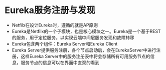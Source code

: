 # Eureka服务注册与发现
- Netfilx在设计Eureka时，遵循的就是AP原则
- Eureka是Netfilx的一个子模块，也是核心模块之一。Eureka是一个基于REST的服务，用于定位服务，以实现云端中间层服务发现和故障转移
- Eureka包含两个组件：Eureka Server和Eureka Client
- Eureka Server提供服务注册，各个节点启动后，会在EurekaServer中进行注册，这样Eureka Server中的服务注册表中将会存储所有可用服务节点的信息，服务节点的信息可以在界面中直观的看到
